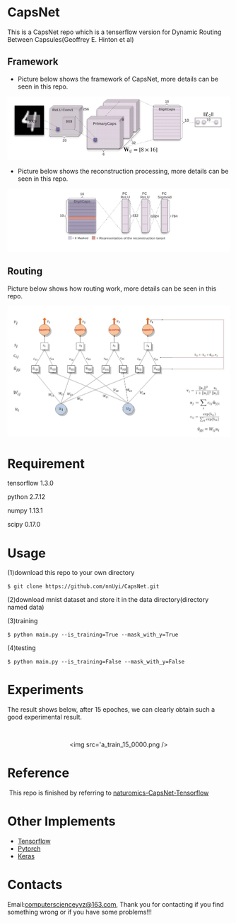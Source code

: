 # CapsNet
  This is a CapsNet repo which is a tenserflow version for Dynamic Routing Between Capsules(Geoffrey E. Hinton et al)

## Framework
  - Picture below shows the framework of CapsNet, more details can be seen in this repo.
  
  <p align='center'><img src='a_framework.png'/></p>
  
  - Picture below shows the reconstruction processing, more details can be seen in this repo. 
  
  <p align='center'><img src='a_reconstruction.png'/></p>
  
## Routing
  Picture below shows how routing work, more details can be seen in this repo.
  
  <p align='cneter'><img src='a_routing.jpg'/></p>
  
# Requirement
  
  tensorflow 1.3.0
  
  python 2.7.12
  
  numpy 1.13.1
  
  scipy 0.17.0
  
# Usage
  (1)download this repo to your own directory
  
    $ git clone https://github.com/nnUyi/CapsNet.git
    
  (2)download mnist dataset and store it in the data directory(directory named data)
  
  (3)training
  
    $ python main.py --is_training=True --mask_with_y=True
    
  (4)testing
  
    $ python main.py --is_training=False --mask_with_y=False

# Experiments
  The result shows below, after 15 epoches, we can clearly obtain such a good experimental result.
  
  <p align='center'>
    <img src='a_train_15_0000.png />
  </p>

# Reference

  This repo is finished by referring to [naturomics-CapsNet-Tensorflow](https://github.com/naturomics/CapsNet-Tensorflow/issues)
  
# Other Implements
  - [Tensorflow](https://github.com/naturomics/CapsNet-Tensorflow/issues)
  - [Pytorch](https://github.com/gram-ai/capsule-networks)
  - [Keras](https://github.com/XifengGuo/CapsNet-Keras)

# Contacts
  
  Email:computerscienceyyz@163.com, Thank you for contacting if you find something wrong or if you have some problems!!!
